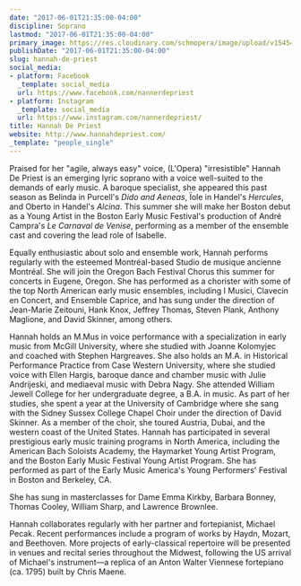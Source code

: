 ```yaml
---
date: "2017-06-01T21:35:00-04:00"
discipline: Soprano
lastmod: "2017-06-01T21:35:00-04:00"
primary_image: https://res.cloudinary.com/schmopera/image/upload/v1545409169/media/webhook-uploads/1496367165877/2017-06-01---HannahDePriest.jpg.jpg
publishDate: "2017-06-01T21:35:00-04:00"
slug: hannah-de-priest
social_media:
- platform: Facebook
  _template: social_media
  url: https://www.facebook.com/nannerdepriest
- platform: Instagram
  _template: social_media
  url: https://www.instagram.com/nannerdepriest/
title: Hannah De Priest
website: http://www.hannahdepriest.com/
_template: "people_single"
---
```


Praised for her "agile, always easy" voice, (L'Opera) "irresistible" Hannah De Priest is an emerging lyric soprano with a voice well-suited to the demands of early music. A baroque specialist, she appeared this past season as Belinda in Purcell's *Dido and Aeneas*, Ïole in Handel's *Hercules*, and Oberto in Handel's *Alcina*. This summer she will make her Boston debut as a Young Artist in the Boston Early Music Festival's production of André Campra's *Le Carnaval de Venise*, performing as a member of the ensemble cast and covering the lead role of Isabelle.

Equally enthusiastic about solo and ensemble work, Hannah performs regularly with the esteemed Montréal-based Studio de musique ancienne Montréal. She will join the Oregon Bach Festival Chorus this summer for concerts in Eugene, Oregon. She has performed as a chorister with some of the top North American early music ensembles, including I Musici, Clavecin en Concert, and Ensemble Caprice, and has sung under the direction of Jean-Marie Zeitouni, Hank Knox, Jeffrey Thomas, Steven Plank, Anthony Maglione, and David Skinner, among others.

Hannah holds an M.Mus in voice performance with a specialization in early music from McGill University, where she studied with Joanne Kolomyjec and coached with Stephen Hargreaves. She also holds an M.A. in Historical Performance Practice from Case Western University, where she studied voice with Ellen Hargis, baroque dance and chamber music with Julie Andrijeski, and mediaeval music with Debra Nagy. She attended William Jewell College for her undergraduate degree, a B.A. in music. As part of her studies, she spent a year at the University of Cambridge where she sang with the Sidney Sussex College Chapel Choir under the direction of David Skinner. As a member of the choir, she toured Austria, Dubai, and the western coast of the United States. Hannah has participated in several prestigious early music training programs in North America, including the American Bach Soloists Academy, the Haymarket Young Artist Program, and the Boston Early Music Festival Young Artist Program. She has performed as part of the Early Music America's Young Performers' Festival in Boston and Berkeley, CA.

She has sung in masterclasses for Dame Emma Kirkby, Barbara Bonney, Thomas Cooley, William Sharp, and Lawrence Brownlee.

Hannah collaborates regularly with her partner and fortepianist, Michael Pecak. Recent performances include a program of works by Haydn, Mozart, and Beethoven. More projects of early-classical repertoire will be presented in venues and recital series throughout the Midwest, following the US arrival of Michael's instrument—a replica of an Anton Walter Viennese fortepiano (ca. 1795) built by Chris Maene.
